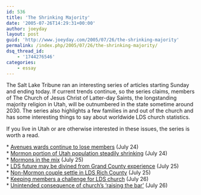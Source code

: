 ```yaml
---
id: 536
title: 'The Shrinking Majority'
date: '2005-07-26T14:29:31+00:00'
author: joeyday
layout: post
guid: 'http://www.joeyday.com/2005/07/26/the-shrinking-majority'
permalink: /index.php/2005/07/26/the-shrinking-majority/
dsq_thread_id:
    - '1744276546'
categories:
    - essay
---
```


The Salt Lake Tribune ran an interesting series of articles starting Sunday and ending today. If current trends continue, so the series claims, members of The Church of Jesus Christ of Latter-day Saints, the longstanding majority religion in Utah, will be outnumbered in the state sometime around 2030. The series also highlights a few families in and out of the church and has some interesting things to say about worldwide LDS church statistics.

If you live in Utah or are otherwise interested in these issues, the series is worth a read.

\* [Avenues wards continue to lose members](http://www.sltrib.com/ci_2886597) (July 24)  
\* [Mormon portion of Utah population steadily shrinking](http://www.sltrib.com/ci_2886596) (July 24)  
\* [Mormons in the mix](http://www.sltrib.com/ci_2888060) (July 25)  
\* [LDS future may be divined from Grand County experience](http://www.sltrib.com/ci_2888021) (July 25)  
\* [Non-Mormon couple settle in LDS Rich County](http://www.sltrib.com/ci_2888022) (July 25)  
\* [Keeping members a challenge for LDS church](http://www.sltrib.com/ci_2890645) (July 26)  
\* [Unintended consequence of church’s ‘raising the bar’](http://www.sltrib.com/ci_2890646) (July 26)